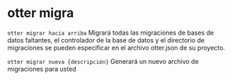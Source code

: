 # otter migra

`otter migrar hacia arriba` Migrará todas las migraciones de bases de datos faltantes, el controlador de la base de datos y el directorio de migraciones se pueden especificar en el archivo otter.json de su proyecto.

`otter migrar nueva {descripción}` Generará un nuevo archivo de migraciones para usted
